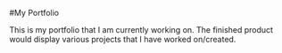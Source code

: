 #My Portfolio

This is my portfolio that I am currently working on. The finished product would display various projects that I have worked on/created. 